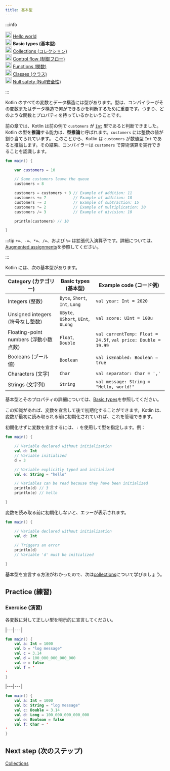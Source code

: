 ```yaml
---
title: 基本型
---
```

<no-index/>
:::info
<p>
   <img src="/img/icon-1-done.svg" width="20" alt="First step" /> <a href="kotlin-tour-hello-world">Hello world</a><br />
        <img src="/img/icon-2.svg" width="20" alt="Second step" /> <strong>Basic types (基本型)</strong><br />
        <img src="/img/icon-3-todo.svg" width="20" alt="Third step" /> <a href="kotlin-tour-collections">Collections (コレクション)</a><br />
        <img src="/img/icon-4-todo.svg" width="20" alt="Fourth step" /> <a href="kotlin-tour-control-flow">Control flow (制御フロー)</a><br />
        <img src="/img/icon-5-todo.svg" width="20" alt="Fifth step" /> <a href="kotlin-tour-functions">Functions (関数)</a><br />
        <img src="/img/icon-6-todo.svg" width="20" alt="Sixth step" /> <a href="kotlin-tour-classes">Classes (クラス)</a><br />
        <img src="/img/icon-7-todo.svg" width="20" alt="Final step" /> <a href="kotlin-tour-null-safety">Null safety (Null安全性)</a>
</p>

:::

Kotlin のすべての変数とデータ構造には型があります。型は、コンパイラーがその変数またはデータ構造で何ができるかを判断するために重要です。つまり、どのような関数とプロパティを持っているかということです。

前の章では、Kotlin は前の例で `customers` が [`Int`](https://kotlinlang.org/api/latest/jvm/stdlib/kotlin/-int/) 型であると判断できました。
Kotlin の型を**推論**する能力は、**型推論**と呼ばれます。`customers` には整数の値が割り当てられています。
このことから、Kotlin は `customers` が数値型 `Int` であると推論します。その結果、コンパイラーは `customers` で算術演算を実行できることを認識します。

```kotlin
fun main() {

    var customers = 10

    // Some customers leave the queue
    customers = 8

    customers = customers + 3 // Example of addition: 11
    customers += 7            // Example of addition: 18
    customers -= 3            // Example of subtraction: 15
    customers *= 2            // Example of multiplication: 30
    customers /= 3            // Example of division: 10

    println(customers) // 10

}
```

:::tip
`+=`、`-=`、`*=`、`/=`、および `%=` は拡張代入演算子です。詳細については、[Augmented assignments](operator-overloading#augmented-assignments)を参照してください。

:::

Kotlin には、次の基本型があります。

| **Category (カテゴリー)**           | **Basic types (基本型)**                    | **Example code (コード例)**                                              |
|------------------------|------------------------------------|---------------------------------------------------------------|
| Integers (整数)               | `Byte`, `Short`, `Int`, `Long`     | `val year: Int = 2020`                                        |
| Unsigned integers (符号なし整数)      | `UByte`, `UShort`, `UInt`, `ULong` | `val score: UInt = 100u`                                      |
| Floating-point numbers (浮動小数点数) | `Float`, `Double`                  | `val currentTemp: Float = 24.5f`, `val price: Double = 19.99` |
| Booleans (ブール値)               | `Boolean`                          | `val isEnabled: Boolean = true`                               |
| Characters (文字)             | `Char`                             | `val separator: Char = ','`                                   |
| Strings (文字列)                | `String`                           | `val message: String = "Hello, world!"`                       |

基本型とそのプロパティの詳細については、[Basic types](basic-types)を参照してください。

この知識があれば、変数を宣言して後で初期化することができます。Kotlin は、変数が最初に読み取られる前に初期化されていれば、これを管理できます。

初期化せずに変数を宣言するには、`:` を使用して型を指定します。例：

```kotlin
fun main() {

    // Variable declared without initialization
    val d: Int
    // Variable initialized
    d = 3

    // Variable explicitly typed and initialized
    val e: String = "hello"

    // Variables can be read because they have been initialized
    println(d) // 3
    println(e) // hello

}
```

変数を読み取る前に初期化しないと、エラーが表示されます。

```kotlin
fun main() {

    // Variable declared without initialization
    val d: Int
    
    // Triggers an error
    println(d)
    // Variable 'd' must be initialized

}
```

基本型を宣言する方法がわかったので、次は[collections](kotlin-tour-collections)について学びましょう。

## Practice (練習)

### Exercise (演習)

各変数に対して正しい型を明示的に宣言してください。

|---|---|
```kotlin
fun main() {
    val a: Int = 1000 
    val b = "log message"
    val c = 3.14
    val d = 100_000_000_000_000
    val e = false
    val f = '
'
}
```

|---|---|
```kotlin
fun main() {
    val a: Int = 1000
    val b: String = "log message"
    val c: Double = 3.14
    val d: Long = 100_000_000_000_000
    val e: Boolean = false
    val f: Char = '
'
}
```

## Next step (次のステップ)

[Collections](kotlin-tour-collections)